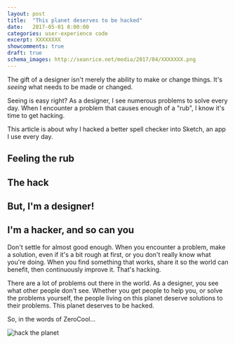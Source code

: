 ```yaml
---
layout: post
title:  "This planet deserves to be hacked"
date:   2017-05-01 8:00:00
categories: user-experience code
excerpt: XXXXXXXX
showcomments: true
draft: true
schema_images: http://seanrice.net/media/2017/04/XXXXXXX.png
---
```


The gift of a designer isn't merely the ability to make or change things. It's _seeing_ what needs to be made or changed.

Seeing is easy right? As a designer, I see numerous problems to solve every day. When I encounter a problem that causes enough of a "rub", I know it's time to get hacking.

This article is about why I hacked a better spell checker into Sketch, an app I use every day.

## Feeling the rub


## The hack


## But, I'm a designer!


## I'm a hacker, and so can you

Don't settle for almost good enough. When you encounter a problem, make a solution, even if it's a bit rough at first, or you don't really know what you're doing. When you find something that works, share it so the world can benefit, then continuously improve it. That's hacking.

There are a lot of problems out there in the world. As a designer, you see what other people don't see. Whether you get people to help you, or solve the problems yourself, the people living on this planet deserve solutions to their problems. This planet deserves to be hacked.

So, in the words of ZeroCool...

<img src="https://media.giphy.com/media/HAonhTZTaQE24/giphy.gif" alt="hack the planet">
